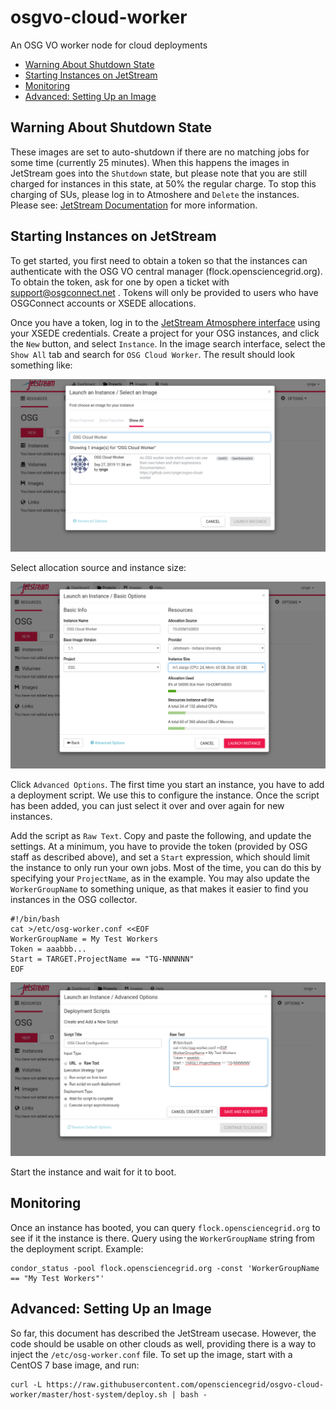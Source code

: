 # osgvo-cloud-worker

An OSG VO worker node for cloud deployments

 * [Warning About Shutdown State](#warning-about-shutdown-state)
 * [Starting Instances on JetStream](#starting-instances-on-jetStream)
 * [Monitoring](#monitoring)
 * [Advanced: Setting Up an Image](#advanced-setting-up-an-image)


## Warning About Shutdown State

These images are set to auto-shutdown if there are no matching jobs for 
some time (currently 25 minutes). When this happens the images in JetStream 
goes into the `Shutdown` state, but please note that you are still charged
for instances in this state, at 50% the regular charge. To stop this charging
of SUs, please log in to Atmoshere and `Delete` the instances. Please see:
[JetStream Documentation](https://iujetstream.atlassian.net/wiki/spaces/JWT/pages/537460754/Instance+management+actions)
for more information.

## Starting Instances on JetStream

To get started, you first need to obtain a token so that the instances can 
authenticate with the OSG VO central manager (flock.opensciencegrid.org). To obtain
the token, ask for one by open a ticket with support@osgconnect.net . Tokens will
only be provided to users who have OSGConnect accounts or XSEDE allocations.

Once you have a token, log in to the [JetStream Atmosphere interface](https://use.jetstream-cloud.org/)
using your XSEDE credentials. Create a project for your OSG instances, and click the
`New` button, and select `Instance`. In the image search interface, select the
`Show All` tab and search for `OSG Cloud Worker`. The result should look something like:

![JetStream image find](https://raw.githubusercontent.com/opensciencegrid/osgvo-cloud-worker/master/images/jetstream-find-image.png)

Select allocation source and instance size:

![JetStream image find](https://raw.githubusercontent.com/opensciencegrid/osgvo-cloud-worker/master/images/jetstream-instance-launch.png)

Click `Advanced Options`. The first time you start an instance, you have to add a
deployment script. We use this to configure the instance. Once the script has been
added, you can just select it over and over again for new instances.

Add the script as `Raw Text`. Copy and paste the following, and update the settings. At 
a minimum, you have to provide the token (provided by OSG staff as described above), and
set a `Start` expression, which should limit the instance to only run your own jobs. Most
of the time, you can do this by specifying your `ProjectName`, as in the example. You
may also update the `WorkerGroupName` to something unique, as that makes it easier to 
find you instances in the OSG collector.

```
#!/bin/bash
cat >/etc/osg-worker.conf <<EOF
WorkerGroupName = My Test Workers
Token = aaabbb...
Start = TARGET.ProjectName == "TG-NNNNNN"
EOF
```

![JetStream image find](https://raw.githubusercontent.com/opensciencegrid/osgvo-cloud-worker/master/images/jetstream-instance-launch-advanced.png)

Start the instance and wait for it to boot.

## Monitoring

Once an instance has booted, you can query `flock.opensciencegrid.org` to see if it the instance
is there. Query using the `WorkerGroupName` string from the deployment script. Example:

```
condor_status -pool flock.opensciencegrid.org -const 'WorkerGroupName == "My Test Workers"'
```

## Advanced: Setting Up an Image

So far, this document has described the JetStream usecase. However, the code should be usable on 
other clouds as well, providing there is a way to inject the `/etc/osg-worker.conf` file. To set
up the image, start with a CentOS 7 base image, and run:

```
curl -L https://raw.githubusercontent.com/opensciencegrid/osgvo-cloud-worker/master/host-system/deploy.sh | bash -
```

